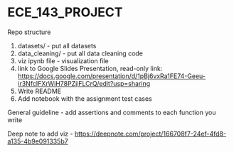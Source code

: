 # ECE_143_PROJECT

Repo structure
1) datasets/  - put all datasets
2) data_cleaning/ - put all data cleaning code
3) viz ipynb file - visualization file
4) link to Google Slides Presentation, read-only link: https://docs.google.com/presentation/d/1pBj6vxRa1FE74-Geeu-ir3NfcIFXrWiH78PZjiFLCrQ/edit?usp=sharing
5) Write README
6) Add notebook with the assignment test cases

General guideline - add assertions and comments to each function you write

Deep note to add viz - https://deepnote.com/project/166708f7-24ef-4fd8-a135-4b9e091335b7

